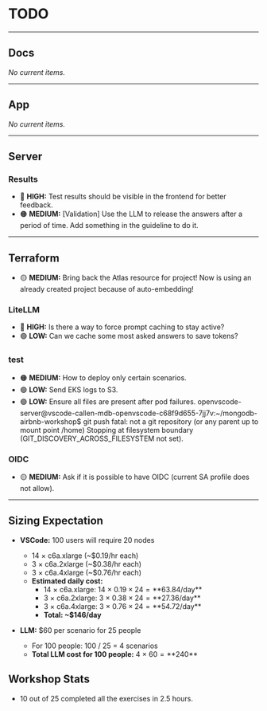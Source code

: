 # TODO

---

## Docs

*No current items.*

---

## App

*No current items.*

---

## Server

### Results
- 🔴 **HIGH:** Test results should be visible in the frontend for better feedback.
- 🟠 **MEDIUM:** [Validation] Use the LLM to release the answers after a period of time. Add something in the guideline to do it.

---

## Terraform

- 🟡 **MEDIUM:** Bring back the Atlas resource for project! Now is using an already created project because of auto-embedding!

### LiteLLM
- 🔴 **HIGH:** Is there a way to force prompt caching to stay active?
- 🟢 **LOW:** Can we cache some most asked answers to save tokens?

### test
- 🟠 **MEDIUM:** How to deploy only certain scenarios.
- 🟢 **LOW:** Send EKS logs to S3.
- 🟢 **LOW:** Ensure all files are present after pod failures.
openvscode-server@vscode-callen-mdb-openvscode-c68f9d655-7jj7v:~/mongodb-airbnb-workshop$ git push
fatal: not a git repository (or any parent up to mount point /home)
Stopping at filesystem boundary (GIT_DISCOVERY_ACROSS_FILESYSTEM not set).

### OIDC
- 🟡 **MEDIUM:** Ask if it is possible to have OIDC (current SA profile does not allow).

---

## Sizing Expectation

- **VSCode:** 100 users will require 20 nodes  
    - 14 × c6a.xlarge (~$0.19/hr each)  
    - 3 × c6a.2xlarge (~$0.38/hr each)  
    - 3 × c6a.4xlarge (~$0.76/hr each)  
    - **Estimated daily cost:**  
        - 14 × c6a.xlarge: 14 × $0.19 × 24 = **$63.84/day**  
        - 3 × c6a.2xlarge: 3 × $0.38 × 24 = **$27.36/day**  
        - 3 × c6a.4xlarge: 3 × $0.76 × 24 = **$54.72/day**  
        - **Total: ~$146/day**

- **LLM:** $60 per scenario for 25 people  
    - For 100 people: 100 / 25 = 4 scenarios  
    - **Total LLM cost for 100 people:** 4 × $60 = **$240**

## Workshop Stats

- 10 out of 25 completed all the exercises in 2.5 hours.